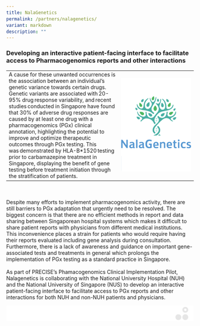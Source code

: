 ```yaml
---
title: NalaGenetics
permalink: /partners/nalagenetics/
variant: markdown
description: ""
---
```

### Developing an interactive patient-facing interface to facilitate access to Pharmacogenomics reports and other interactions

<table>
	<tbody>
		<tr>
			<td style="width:60%">
A cause for these unwanted occurrences is the association between an individual’s genetic variance towards certain drugs. Genetic variants are associated with 20-95% drug response variability, and recent studies conducted in Singapore have found that 30% of adverse drug responses are caused by at least one drug with a pharmacogenomics (PGx) clinical annotation, highlighting the potential to improve and optimize therapeutic outcomes through PGx testing. This was demonstrated by HLA-B*1520 testing prior to carbamazepine treatment in Singapore, displaying the benefit of gene testing before treatment initiation through the stratification of patients.
							</td>
			<td style="width:40%">
				<img src="/images/Collaborate/Partners/logo_nalagenetics_vertical.png">
			</td>
			</tr></tbody></table>

<br><br>
Despite many efforts to implement pharmacogenomics activity, there are still barriers to PGx adaptation that urgently need to be resolved. The biggest concern is that there are no efficient methods in report and data sharing between Singaporean hospital systems which makes it difficult to share patient reports with physicians from different medical institutions. This inconvenience places a strain for patients who would require having their reports evaluated including gene analysis during consultation. Furthermore, there is a lack of awareness and guidance on important gene-associated tests and treatments in general which prolongs the implementation of PGx testing as a standard practice in Singapore.
<br><br>
As part of PRECISE’s Phamacogenomics Clinical Implementation Pilot, Nalagenetics is collaborating with the National University Hospital (NUH) and the National University of Singapore (NUS) to develop an interactive patient-facing interface to facilitate access to PGx reports and other interactions for both NUH and non-NUH patients and physicians.
			
![](/images/Banners/banners_page%20footer%203%20-%20grey.png)